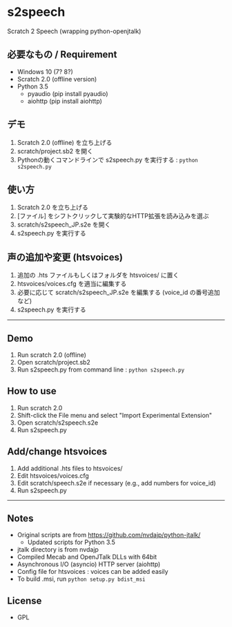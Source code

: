 # s2speech
Scratch 2 Speech (wrapping python-openjtalk)

## 必要なもの / Requirement
- Windows 10 (7? 8?)
- Scratch 2.0 (offline version)
- Python 3.5
    - pyaudio (pip install pyaudio)
    - aiohttp (pip install aiohttp)

## デモ
1. Scratch 2.0 (offline) を立ち上げる
1. scratch/project.sb2 を開く
1. Pythonの動くコマンドラインで s2speech.py を実行する : `python s2speech.py`

## 使い方
1. Scratch 2.0 を立ち上げる
1. [ファイル] をシフトクリックして実験的なHTTP拡張を読み込みを選ぶ
1. scratch/s2speech_JP.s2e を開く
1. s2speech.py を実行する

## 声の追加や変更 (htsvoices)
1. 追加の .hts ファイルもしくはフォルダを htsvoices/ に置く
1. htsvoices/voices.cfg を適当に編集する
1. 必要に応じて scratch/s2speech_JP.s2e を編集する (voice_id の番号追加など)
1. s2speech.py を実行する

----

## Demo
1. Run scratch 2.0 (offline)
1. Open scratch/project.sb2
1. Run s2speech.py from command line : `python s2speech.py`

## How to use
1. Run scratch 2.0
1. Shift-click the File menu and select "Import Experimental Extension"
1. Open scratch/s2speech.s2e
1. Run s2speech.py

## Add/change htsvoices
1. Add additional .hts files to htsvoices/
1. Edit htsvoices/voices.cfg
1. Edit scratch/speech.s2e if necessary (e.g., add numbers for voice_id)
1. Run s2speech.py

----
## Notes
- Original scripts are from https://github.com/nvdajp/python-jtalk/
    - Updated scripts for Python 3.5
- jtalk directory is from nvdajp
- Compiled Mecab and OpenJTalk DLLs with 64bit
- Asynchronous I/O (asyncio) HTTP server (aiohttp)
- Config file for htsvoices : voices can be added easily
- To build .msi, run `python setup.py bdist_msi`

## License
- GPL

